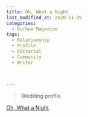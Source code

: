 ```yaml
---
title: Oh, What a Night
last_modified_at: 2020-11-29
categories:
  - Durham Magazine
tags:
  - Relationship
  - Profile
  - Editorial 
  - Community
  - Writer



---
```


> Wedding profile

[Oh, What a Night](https://issuu.com/shannonmedia/docs/dmoct_nov16/105)
